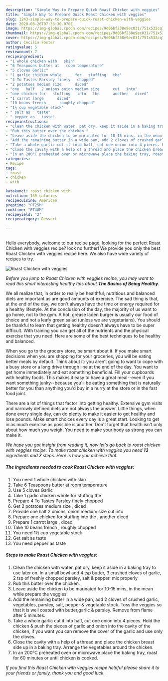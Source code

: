 ```yaml
---
description: "Simple Way to Prepare Quick Roast Chicken with veggies"
title: "Simple Way to Prepare Quick Roast Chicken with veggies"
slug: 1243-simple-way-to-prepare-quick-roast-chicken-with-veggies
date: 2020-08-26T07:33:30.070Z
image: https://img-global.cpcdn.com/recipes/9d06bf238e9ec031/751x532cq70/roast-chicken-with-veggies-recipe-main-photo.jpg
thumbnail: https://img-global.cpcdn.com/recipes/9d06bf238e9ec031/751x532cq70/roast-chicken-with-veggies-recipe-main-photo.jpg
cover: https://img-global.cpcdn.com/recipes/9d06bf238e9ec031/751x532cq70/roast-chicken-with-veggies-recipe-main-photo.jpg
author: Cecilia Foster
ratingvalue: 5
reviewcount: 7
recipeingredient:
- "1 whole chicken with   skin"
- "6 Teaspoons butter at   room temperature"
- "5 cloves Garlic"
- "1 garlic chicken whole      for   stuffing   the"
- "4 To Tastes Parsley finely   chopped"
- "2 potatoes medium size      diced"
- "one   half   2 onions onion medium size      cut   into"
- "one chicken for   stuffing   into   the      another   diced"
- "1 carrot large      diced"
- "10 beans french      roughly chopped"
- "1½ cup vegetable stock"
- " salt as   taste"
- " pepper as   taste"
recipeinstructions:
- "Clean the chicken with water. pat dry, keep it aside in a baking tray to use later on. In a small bowl add 4 tsp butter, 3 crushed cloves of garlic, 2 tsp of freshly chopped parsley, salt &amp; pepper. mix properly"
- "Rub this butter over the chicken."
- "Leave aside the chicken to be marinated for 10-15 mins, in the mean while prepare the veggies."
- "Add the remaining butter in a wide pan, add 2 cloves of crushed garlic, vegetables, parsley, salt, pepper &amp; vegetable stock. Toss the veggies so that it is well coated with butter,garlic &amp; parsley. Remove from flame after 5 minutes."
- "Take a whole garlic cut it into half, cut one onion into 4 pieces. Hold the chicken &amp; push the pieces of garlic and onion into the cavity of the chicken, if you want you can remove the cover of the garlic and use only the cloves."
- "Close the cavity with a help of a thread and place the chicken breast side up in a baking tray. Arrange the vegetables around the chicken."
- "In an 200°C preheated oven or microwave place the baking tray, roast for 60 minutes or until chicken is cooked."
categories:
- Recipe
tags:
- roast
- chicken
- with

katakunci: roast chicken with 
nutrition: 135 calories
recipecuisine: American
preptime: "PT25M"
cooktime: "PT48M"
recipeyield: "2"
recipecategory: Dessert

---
```

<br>
Hello everybody, welcome to our recipe page, looking for the perfect Roast Chicken with veggies recipe? look no further! We provide you only the best Roast Chicken with veggies recipe here. We also have wide variety of recipes to try.
<br>


![Roast Chicken with veggies](https://img-global.cpcdn.com/recipes/9d06bf238e9ec031/751x532cq70/roast-chicken-with-veggies-recipe-main-photo.jpg)

<i>Before you jump to Roast Chicken with veggies recipe, you may want to read this short interesting healthy tips about <strong>The Basics of Being Healthy</strong>.</i>

We all realize that, in order to really be healthful, nutritious and balanced diets are important as are good amounts of exercise. The sad thing is that, at the end of the day, we don't always have the time or energy required for a healthy lifestyle. At the conclusion of the day, the majority of us want to go home, not to the gym. A hot, grease laden burger is usually our food of choice and not a leafy green salad (unless we are vegetarians). You should be thankful to learn that getting healthy doesn't always have to be super difficult. With training you can get all of the nutrients and the physical exercise that you need. Here are some of the best techniques to be healthy and balanced.

When you go to the grocery store, be smart about it. If you make smart decisions when you are shopping for your groceries, you will be eating better meals by default. Think about it: you aren’t going to want to cope with a busy store or a long drive through line at the end of the day. You want to get home immediately and eat something beneficial. Fill your cupboards with healthy foods. This makes it easy to have a great meal--even if you want something junky--because you'll be eating something that is naturally better for you than anything you'd buy in a hurry at the store or in the fast food joint.

There are a lot of things that factor into getting healthy. Extensive gym visits and narrowly defined diets are not always the answer. Little things, when done every single day, can do plenty to make it easier to get healthy and lose pounds. Make smart choices every day is a great start. Looking to get in as much exercise as possible is another. Don't forget that health isn't only about how much you weigh. You need to make your body as strong you can make it. 


<i>We hope you got insight from reading it, now let's go back to roast chicken with veggies recipe. To make roast chicken with veggies you need <strong>13</strong> ingredients and <strong>7</strong> steps. Here is how you achieve that.
</i>

##### The ingredients needed to cook Roast Chicken with veggies:

1. You need 1 whole chicken with   skin
1. Take 6 Teaspoons butter at   room temperature
1. Use 5 cloves Garlic
1. Take 1 garlic chicken whole      for   stuffing   the
1. Prepare 4 To Tastes Parsley finely   chopped
1. Get 2 potatoes medium size    ,  diced
1. Provide one   half   2 onions, onion medium size      cut   into
1. Prepare one chicken for   stuffing   into   the    ,  another   diced
1. Prepare 1 carrot large    ,  diced
1. Take 10 beans french    ,  roughly chopped
1. You need 1½ cup vegetable stock
1. Get  salt as   taste
1. You need  pepper as   taste


##### Steps to make Roast Chicken with veggies:

1. Clean the chicken with water. pat dry, keep it aside in a baking tray to use later on. In a small bowl add 4 tsp butter, 3 crushed cloves of garlic, 2 tsp of freshly chopped parsley, salt &amp; pepper. mix properly
1. Rub this butter over the chicken.
1. Leave aside the chicken to be marinated for 10-15 mins, in the mean while prepare the veggies.
1. Add the remaining butter in a wide pan, add 2 cloves of crushed garlic, vegetables, parsley, salt, pepper &amp; vegetable stock. Toss the veggies so that it is well coated with butter,garlic &amp; parsley. Remove from flame after 5 minutes.
1. Take a whole garlic cut it into half, cut one onion into 4 pieces. Hold the chicken &amp; push the pieces of garlic and onion into the cavity of the chicken, if you want you can remove the cover of the garlic and use only the cloves.
1. Close the cavity with a help of a thread and place the chicken breast side up in a baking tray. Arrange the vegetables around the chicken.
1. In an 200°C preheated oven or microwave place the baking tray, roast for 60 minutes or until chicken is cooked.


<i>If you find this Roast Chicken with veggies recipe helpful please share it to your friends or family, thank you and good luck.</i>
